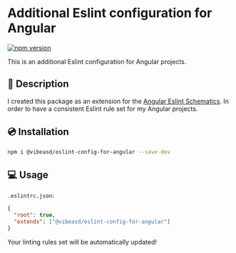 # Additional Eslint configuration for Angular

[![npm version](https://badge.fury.io/js/@vibeasd%2Feslint-config-for-angular.svg)](https://badge.fury.io/js/@vibeasd%2Feslint-config-for-angular)

This is an additional Eslint configuration for Angular projects.

## 📝 Description

I created this package as an extension for the [Angular Eslint Schematics](https://github.com/angular-eslint/angular-eslint). In order to have a consistent Eslint rule set for my Angular projects.

## 💿 Installation

```sh
npm i @vibeasd/eslint-config-for-angular --save-dev
```

## 💻 Usage

`.eslintrc.json`:

```json
{
  "root": true,
  "extends": ["@vibeasd/eslint-config-for-angular"]
}
```

Your linting rules set will be automatically updated!
